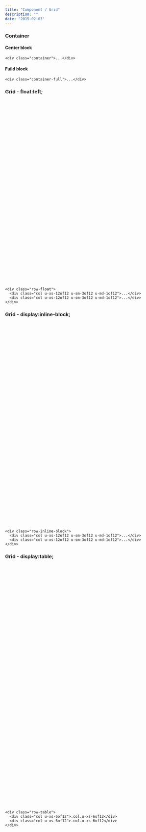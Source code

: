 ```yaml
---
title: "Component / Grid"
description: ""
date: "2015-02-03"
---
```


<div class="l-section">
<h3>Container</h3>
<h4>Center block</h4>
</div>


``` markup
<div class="container">...</div>
```


<div class="l-section">
<h4>Fuild block</h4>
</div>


``` markup
<div class="container-full">...</div>
```

<div class="l-section">
<h3>Grid - float:left;</h3>
<div class="demo demo-grid">
  <div class="row-float container-full">
    <div class="col u-xs-12of12 u-sm-3of12 u-md-1of12">&nbsp;</div>
    <div class="col u-xs-12of12 u-sm-3of12 u-md-1of12">&nbsp;</div>
    <div class="col u-xs-12of12 u-sm-3of12 u-md-1of12">&nbsp;</div>
    <div class="col u-xs-12of12 u-sm-3of12 u-md-1of12">&nbsp;</div>
    <div class="col u-xs-12of12 u-sm-3of12 u-md-1of12">&nbsp;</div>
    <div class="col u-xs-12of12 u-sm-3of12 u-md-1of12"style="height:80px;">&nbsp;</div>
    <div class="col u-xs-12of12 u-sm-3of12 u-md-1of12">&nbsp;</div>
    <div class="col u-xs-12of12 u-sm-3of12 u-md-1of12">&nbsp;</div>
    <div class="col u-xs-12of12 u-sm-3of12 u-md-1of12">&nbsp;</div>
    <div class="col u-xs-12of12 u-sm-3of12 u-md-1of12">&nbsp;</div>
    <div class="col u-xs-12of12 u-sm-3of12 u-md-1of12">&nbsp;</div>
    <div class="col u-xs-12of12 u-sm-3of12 u-md-1of12">&nbsp;</div>
    <div class="col u-xs-12of12 u-sm-3of12 u-md-1of12"style="height:80px;">&nbsp;</div>
    <div class="col u-xs-12of12 u-sm-3of12 u-md-1of12">&nbsp;</div>
    <div class="col u-xs-12of12 u-sm-3of12 u-md-1of12">&nbsp;</div>
    <div class="col u-xs-12of12 u-sm-3of12 u-md-1of12">&nbsp;</div>
    <div class="col u-xs-12of12 u-sm-3of12 u-md-1of12">&nbsp;</div>
    <div class="col u-xs-12of12 u-sm-3of12 u-md-1of12">&nbsp;</div>
    <div class="col u-xs-12of12 u-sm-3of12 u-md-1of12">&nbsp;</div>
    <div class="col u-xs-12of12 u-sm-3of12 u-md-1of12"style="height:80px;">&nbsp;</div>
    <div class="col u-xs-12of12 u-sm-3of12 u-md-1of12">&nbsp;</div>
    <div class="col u-xs-12of12 u-sm-3of12 u-md-1of12">&nbsp;</div>
    <div class="col u-xs-12of12 u-sm-3of12 u-md-1of12">&nbsp;</div>
    <div class="col u-xs-12of12 u-sm-3of12 u-md-1of12">&nbsp;</div>
  </div>
</div>
</div>

``` markup
<div class="row-float">
  <div class="col u-xs-12of12 u-sm-3of12 u-md-1of12">...</div>
  <div class="col u-xs-12of12 u-sm-3of12 u-md-1of12">...</div>
</div>
```

<div class="l-section">
<h3>Grid - display:inline-block;</h3>
<div class="demo demo-grid">
  <div class="row-inline-block container-full">
    <div class="col u-xs-12of12 u-sm-3of12 u-md-1of12" style="height:80px;">&nbsp;</div>
    <div class="col u-xs-12of12 u-sm-3of12 u-md-1of12">&nbsp;</div>
    <div class="col u-xs-12of12 u-sm-3of12 u-md-1of12">&nbsp;</div>
    <div class="col u-xs-12of12 u-sm-3of12 u-md-1of12">&nbsp;</div>
    <div class="col u-xs-12of12 u-sm-3of12 u-md-1of12">&nbsp;</div>
    <div class="col u-xs-12of12 u-sm-3of12 u-md-1of12">&nbsp;</div>
    <div class="col u-xs-12of12 u-sm-3of12 u-md-1of12">&nbsp;</div>
    <div class="col u-xs-12of12 u-sm-3of12 u-md-1of12"style="height:80px;">&nbsp;</div>
    <div class="col u-xs-12of12 u-sm-3of12 u-md-1of12">&nbsp;</div>
    <div class="col u-xs-12of12 u-sm-3of12 u-md-1of12">&nbsp;</div>
    <div class="col u-xs-12of12 u-sm-3of12 u-md-1of12">&nbsp;</div>
    <div class="col u-xs-12of12 u-sm-3of12 u-md-1of12">&nbsp;</div>
    <div class="col u-xs-12of12 u-sm-3of12 u-md-1of12" style="height:80px;">&nbsp;</div>
    <div class="col u-xs-12of12 u-sm-3of12 u-md-1of12">&nbsp;</div>
    <div class="col u-xs-12of12 u-sm-3of12 u-md-1of12">&nbsp;</div>
    <div class="col u-xs-12of12 u-sm-3of12 u-md-1of12">&nbsp;</div>
    <div class="col u-xs-12of12 u-sm-3of12 u-md-1of12">&nbsp;</div>
    <div class="col u-xs-12of12 u-sm-3of12 u-md-1of12">&nbsp;</div>
    <div class="col u-xs-12of12 u-sm-3of12 u-md-1of12">&nbsp;</div>
    <div class="col u-xs-12of12 u-sm-3of12 u-md-1of12">&nbsp;</div>
    <div class="col u-xs-12of12 u-sm-3of12 u-md-1of12"style="height:80px;">&nbsp;</div>
    <div class="col u-xs-12of12 u-sm-3of12 u-md-1of12">&nbsp;</div>
    <div class="col u-xs-12of12 u-sm-3of12 u-md-1of12">&nbsp;</div>
    <div class="col u-xs-12of12 u-sm-3of12 u-md-1of12">&nbsp;</div>
  </div>
</div>
</div>

``` markup
<div class="row-inline-block">
  <div class="col u-xs-12of12 u-sm-3of12 u-md-1of12">...</div>
  <div class="col u-xs-12of12 u-sm-3of12 u-md-1of12">...</div>
</div>
```

<div class="l-section">
<h3>Grid - display:table;</h3>
<div class="demo demo-grid">
  <div class="row-table container-full">
    <div class="col u-xs-12of12 u-sm-3of12 u-md-1of12"style="height:80px;">&nbsp;</div>
    <div class="col u-xs-12of12 u-sm-3of12 u-md-1of12">&nbsp;</div>
    <div class="col u-xs-12of12 u-sm-3of12 u-md-1of12">&nbsp;</div>
    <div class="col u-xs-12of12 u-sm-3of12 u-md-1of12">&nbsp;</div>
    <div class="col u-xs-12of12 u-sm-3of12 u-md-1of12">&nbsp;</div>
    <div class="col u-xs-12of12 u-sm-3of12 u-md-1of12"style="height:80px;">&nbsp;</div>
    <div class="col u-xs-12of12 u-sm-3of12 u-md-1of12">&nbsp;</div>
    <div class="col u-xs-12of12 u-sm-3of12 u-md-1of12">&nbsp;</div>
    <div class="col u-xs-12of12 u-sm-3of12 u-md-1of12"style="height:80px;">&nbsp;</div>
    <div class="col u-xs-12of12 u-sm-3of12 u-md-1of12">&nbsp;</div>
    <div class="col u-xs-12of12 u-sm-3of12 u-md-1of12">&nbsp;</div>
    <div class="col u-xs-12of12 u-sm-3of12 u-md-1of12">&nbsp;</div>
  </div>
  <div class="row-table container-full">
    <div class="col u-xs-12of12 u-sm-3of12 u-md-1of12"style="height:80px;">&nbsp;</div>
    <div class="col u-xs-12of12 u-sm-3of12 u-md-1of12">&nbsp;</div>
    <div class="col u-xs-12of12 u-sm-3of12 u-md-1of12">&nbsp;</div>
    <div class="col u-xs-12of12 u-sm-3of12 u-md-1of12">&nbsp;</div>
    <div class="col u-xs-12of12 u-sm-3of12 u-md-1of12">&nbsp;</div>
    <div class="col u-xs-12of12 u-sm-3of12 u-md-1of12"style="height:80px;">&nbsp;</div>
    <div class="col u-xs-12of12 u-sm-3of12 u-md-1of12">&nbsp;</div>
    <div class="col u-xs-12of12 u-sm-3of12 u-md-1of12">&nbsp;</div>
    <div class="col u-xs-12of12 u-sm-3of12 u-md-1of12"style="height:80px;">&nbsp;</div>
    <div class="col u-xs-12of12 u-sm-3of12 u-md-1of12">&nbsp;</div>
    <div class="col u-xs-12of12 u-sm-3of12 u-md-1of12">&nbsp;</div>
    <div class="col u-xs-12of12 u-sm-3of12 u-md-1of12">&nbsp;</div>
  </div>
</div>
</div>

``` markup
<div class="row-table">
  <div class="col u-xs-6of12">.col.u-xs-6of12</div>
  <div class="col u-xs-6of12">.col.u-xs-6of12</div>
</div>
```
